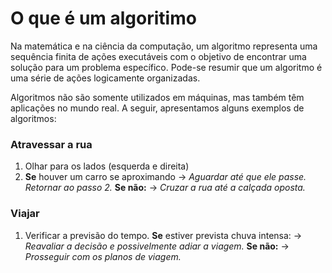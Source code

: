 # O que é um algoritimo
Na matemática e na ciência da computação, um algoritmo representa uma sequência finita de ações executáveis com o objetivo de encontrar uma solução para um problema específico. Pode-se resumir que um algoritmo é uma série de ações logicamente organizadas.

Algoritmos não são somente utilizados em máquinas, mas também têm aplicações no mundo real. A seguir, apresentamos alguns exemplos de algoritmos:

### Atravessar a rua 
1. Olhar para os lados (esquerda e direita) 
2. __Se__ houver um carro se aproximando 
            -> _Aguardar até que ele passe. Retornar ao passo 2._
            __Se não:__ 
                -> _Cruzar a rua até a calçada oposta._

### Viajar 
1. Verificar a previsão do tempo. __Se__ estiver prevista chuva intensa:
        -> _Reavaliar a decisão e possivelmente adiar a viagem._
        __Se não:__
            -> _Prosseguir com os planos de viagem._

 